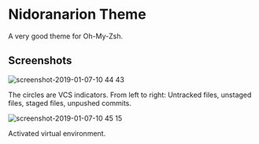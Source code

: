 # Nidoranarion Theme

A very good theme for Oh-My-Zsh.

## Screenshots
![screenshot-2019-01-07-10 44 43](https://user-images.githubusercontent.com/831282/50760978-82fd1180-1269-11e9-9252-a4a7e57e8609.png)

The circles are VCS indicators. From left to right: Untracked files, unstaged files, staged files, unpushed commits.

![screenshot-2019-01-07-10 45 15](https://user-images.githubusercontent.com/831282/50760985-87292f00-1269-11e9-9e78-93c252a90b0d.png)

Activated virtual environment.
